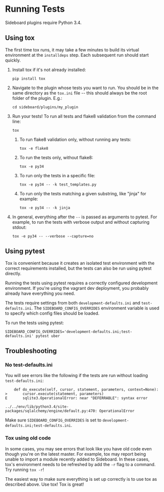 # Running Tests

Sideboard plugins require Python 3.4.


## Using tox

The first time tox runs, it may take a few minutes to build its virtual
environment at the `installdeps` step. Each subsequent run should start quickly.

1. Install tox if it's not already installed:
    ```
    pip install tox
    ```

2. Navigate to the plugin whose tests you want to run. You should be in the same
directory as the `tox.ini` file -- this should always be the root folder of
the plugin. E.g.:
    ```
    cd sideboard/plugins/my_plugin
    ```

3. Run your tests! To run all tests and flake8 validation from the command line:
    ```
    tox
    ```

    1. To run flake8 validation only, without running any tests:
        ```
        tox -e flake8
        ```

    2. To run the tests only, without flake8:
        ```
        tox -e py34
        ```

    3. To run only the tests in a specific file:
        ```
        tox -e py34 -- -k test_templates.py
        ```

    4. To run only the tests matching a given substring, like "jinja" for example:
        ```
        tox -e py34 -- -k jinja
        ```

4. In general, everything after the `--` is passed as arguments to pytest. For
example, to run the tests with verbose output and without capturing stdout:
    ```
    tox -e py34 -- --verbose --capture=no
    ```


## Using pytest

Tox is convenient because it creates an isolated test environment with the
correct requirements installed, but the tests can also be run using pytest
directly.

Running the tests using pytest requires a correctly configured development
environment. If you're using the vagrant dev deployment, you probably already
have everything you need.

The tests require settings from both `development-defaults.ini` and
`test-defaults.ini`. The `SIDEBOARD_CONFIG_OVERRIDES` environment variable is
used to specify which config files should be loaded.

To run the tests using pytest:
```
SIDEBOARD_CONFIG_OVERRIDES='development-defaults.ini;test-defaults.ini' pytest uber
```


## Troubleshooting
### No test-defaults.ini
You will see errors like the following if the tests are run without loading
`test-defaults.ini`:
```
    def do_execute(self, cursor, statement, parameters, context=None):
>       cursor.execute(statement, parameters)
E       sqlite3.OperationalError: near "DEFERRABLE": syntax error

../../env/lib/python3.4/site-packages/sqlalchemy/engine/default.py:470: OperationalError
```

Make sure `SIDEBOARD_CONFIG_OVERRIDES` is set to
`development-defaults.ini;test-defaults.ini`.

### Tox using old code
In some cases, you may see errors that look like you have old code even though you're on the latest master.
For example, tox may report being unable to import a module recently added to Sideboard. In these cases, tox's
environment needs to be refreshed by add the `-r` flag to a command. Try running `tox -r`!

The easiest way to make sure everything is set up correctly is to use tox as
described above. Use tox! Tox is great!
